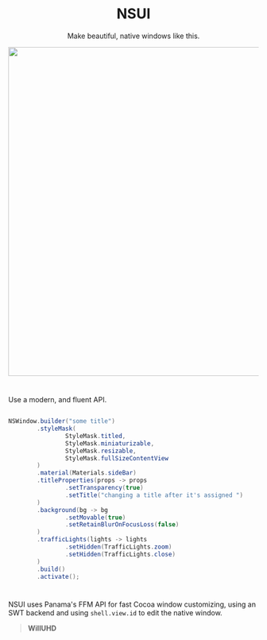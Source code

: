 <div align="center">

# NSUI

Make beautiful, native windows like this.

<img width="1161" height="662" alt="image" src="https://github.com/user-attachments/assets/a16728da-1b36-430a-bc22-fb1fe6cedfd5" />

<div align="left">

# 

Use a modern, and fluent API. 

```java

NSWindow.builder("some title")
        .styleMask(
                StyleMask.titled,
                StyleMask.miniaturizable,
                StyleMask.resizable,
                StyleMask.fullSizeContentView
        )
        .material(Materials.sideBar)
        .titleProperties(props -> props
                .setTransparency(true)
                .setTitle("changing a title after it's assigned ")
        )
        .background(bg -> bg
                .setMovable(true)
                .setRetainBlurOnFocusLoss(false)
        )
        .trafficLights(lights -> lights
                .setHidden(TrafficLights.zoom)
                .setHidden(TrafficLights.close)
        )
        .build()
        .activate();

```

# 

NSUI uses Panama's FFM API for fast Cocoa window customizing, using an SWT backend and using `shell.view.id` to edit the native window. 


> **WillUHD**

